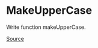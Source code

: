 # MakeUpperCase

Write function makeUpperCase.

[Source](https://www.codewars.com/kata/57a0556c7cb1f31ab3000ad7)